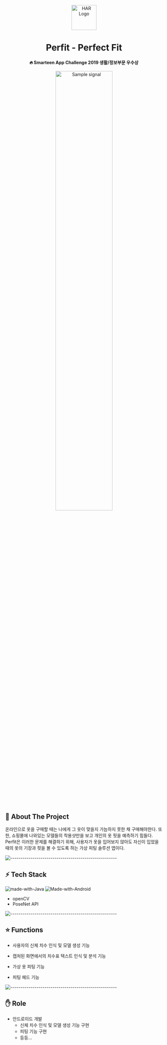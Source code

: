 <p align="center"> 
  <img src="https://user-images.githubusercontent.com/47862506/134898367-0118afd4-bfea-4116-ac9d-629095a63472.png" alt="HAR Logo" width="80px" height="80px">
</p>

<h1 align="center"> Perfit - Perfect Fit </h1>

<h4 align="center"> 🔥 Smarteen App Challenge 2019 생활/정보부문 우수상 </h4>

<p align="center"> 
  <img src="https://user-images.githubusercontent.com/47862506/104024613-bb43db80-5206-11eb-9dd3-8823902698e6.gif" alt="Sample signal" width="60%" height="60%">
</p>


## 📖 About The Project

온라인으로 옷을 구매할 때는 나에게 그 옷이 맞을지 가늠하지 못한 채 구매해야한다. 
또한, 쇼핑몰에 나와있는 모델들의 착용샷만을 보고 개인의 옷 핏을 예측하기 힘들다.
Perfit은 이러한 문제를 해결하기 위해, 사용자가 옷을 입어보지 않아도 자신이 입었을 때의 옷의 기장과 핏을 볼 수 있도록 하는 가상 피팅 솔루션 앱이다. 

![-----------------------------------------------------](https://raw.githubusercontent.com/andreasbm/readme/master/assets/lines/rainbow.png)

## ⚡️ Tech Stack

![made-with-Java](https://img.shields.io/badge/Made%20with-Java-orange?style=flat-square&logo=java&logoColor=white)
![Made-with-Android](https://img.shields.io/badge/Made%20with-Android_Studio-brightgreen?style=flat-square&logo=androidstudio&logoColor=white)

- openCV
- PoseNet API

![-----------------------------------------------------](https://raw.githubusercontent.com/andreasbm/readme/master/assets/lines/rainbow.png)

## ⭐️ Functions

- 사용자의 신체 치수 인식 및 모델 생성 기능

- 캡처된 화면에서의 치수표 텍스트 인식 및 분석 기능

- 가상 옷 피팅 기능

- 피팅 헤드 기능

![-----------------------------------------------------](https://raw.githubusercontent.com/andreasbm/readme/master/assets/lines/rainbow.png)

## ✋ Role

- 안드로이드 개발
  - 신체 치수 인식 및 모델 생성 기능 구현
  - 피팅 기능 구현
  - 등등...
